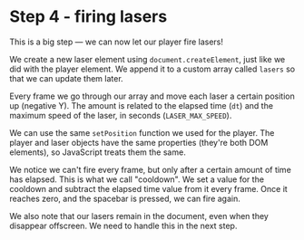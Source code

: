 # Step 4 - firing lasers

This is a big step — we can now let our player fire lasers!

We create a new laser element using `document.createElement`, just like we did with the player element. We append it to a custom array called `lasers` so that we can update them later.

Every frame we go through our array and move each laser a certain position up (negative Y). The amount is related to the elapsed time (`dt`) and the maximum speed of the laser, in seconds (`LASER_MAX_SPEED`).

We can use the same `setPosition` function we used for the player. The player and laser objects have the same properties (they're both DOM elements), so JavaScript treats them the same.

We notice we can't fire every frame, but only after a certain amount of time has elapsed. This is what we call "cooldown". We set a value for the cooldown and subtract the elapsed time value from it every frame. Once it reaches zero, and the spacebar is pressed, we can fire again.

We also note that our lasers remain in the document, even when they disappear offscreen. We need to handle this in the next step.
